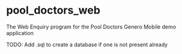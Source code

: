 # pool_doctors_web
The Web Enquiry program for the Pool Doctors Genero Mobile demo application

TODO: Add .sql to create a database if one is not present already
